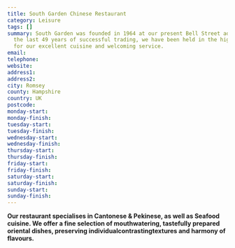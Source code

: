 ```yaml
---
title: South Garden Chinese Restaurant
category: Leisure
tags: []
summary: South Garden was founded in 1964 at our present Bell Street address. Throughout
  the last 49 years of successful trading, we have been held in the highest regard
  for our excellent cuisine and welcoming service.
email: 
telephone: 
website: 
address1: 
address2: 
city: Romsey
county: Hampshire
country: UK
postcode: 
monday-start: 
monday-finish: 
tuesday-start: 
tuesday-finish: 
wednesday-start: 
wednesday-finish: 
thursday-start: 
thursday-finish: 
friday-start: 
friday-finish: 
saturday-start: 
saturday-finish: 
sunday-start: 
sunday-finish: 
---
```

 **Our restaurant specialises in Cantonese & Pekinese, as well as Seafood cuisine. We offer a fine selection of mouthwatering, tastefully prepared oriental dishes, preserving individualcontrastingtextures and harmony of flavours.**

